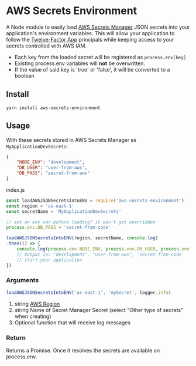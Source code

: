 # AWS Secrets Environment

A Node module to easily load [AWS Secrets Manager](https://aws.amazon.com/secrets-manager/) JSON secrets into your application's environment variables. This will allow your application to follow the [Twelve-Factor App](https://12factor.net/) principals while keeping access to your secrets controlled with AWS IAM.

* Each key from the loaded secret will be registered as `process.env[key]`
* Existing process.env variables will **not** be overwritten.
* If the value of said key is 'true' or 'false', it will be converted to a boolean

## Install

`yarn install aws-secrets-environment`

## Usage

With these secrets stored in AWS Secrets Manager as `MyApplicationDevSecrets`:

```json
{
	"NODE_ENV": "development",
	"DB_USER": "user-from-aws",
	"DB_PASS": "secret-from-aws"
}
```

index.js

```javascript
const loadAWSJSONSecretsIntoENV = require('aws-secrets-environment')
const region = 'us-east-1'
const secretName = 'MyApplicationDevSecrets'

// set an env var before loading? it won't get overridden
process.env.DB_PASS = 'secret-from-code'

loadAWSJSONSecretsIntoENV(region, secretName, console.log)
.then(() => {
	console.log(process.env.NODE_ENV, process.env.DB_USER, process.env.DB_PASS)
	// Output is: "development", "user-from-aws", 'secret-from-code'
	// start your application
})
````

### Arguments

```javascript
loadAWSJSONSecretsIntoENV('us-east-1', 'mySecret', logger.info)
```

1. string [AWS Region](https://docs.aws.amazon.com/general/latest/gr/rande.html)
2. string Name of Secret Manager Secret (select "Other type of secrets" when creating)
3. Optional function that will receive log messages

### Return

Returns a Promise. Once it resolves the secrets are available on process.env.
